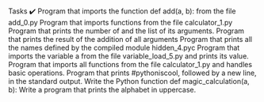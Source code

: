 Tasks ✔️
Program that imports the function def add(a, b): from the file add_0.py
Program that imports functions from the file calculator_1.py
Program that prints the number of and the list of its arguments.
Program that prints the result of the addition of all arguments
Program that prints all the names defined by the compiled module hidden_4.pyc
Program that imports the variable a from the file variable_load_5.py and prints its value.
Program that imports all functions from the file calculator_1.py and handles basic operations.
Program that prints #pythoniscool, followed by a new line, in the standard output.
Write the Python function def magic_calculation(a, b):
Write a program that prints the alphabet in uppercase.